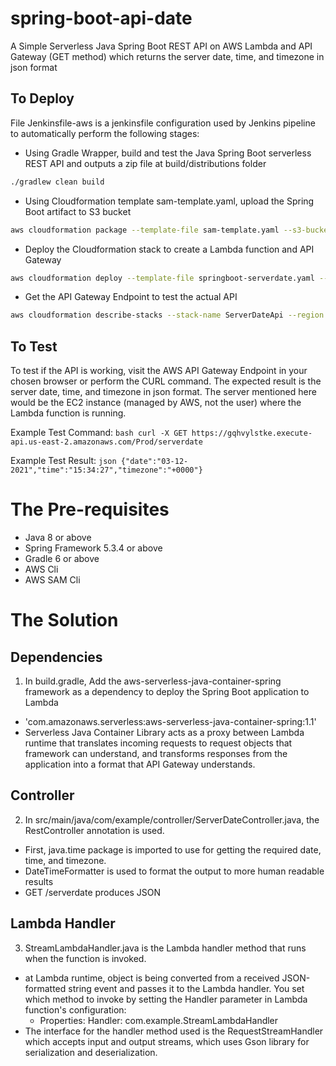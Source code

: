 # spring-boot-api-date
A Simple Serverless Java Spring Boot REST API on AWS Lambda and API Gateway (GET method) which returns the server date, time, and timezone in json format

## To Deploy
File Jenkinsfile-aws is a jenkinsfile configuration used by Jenkins pipeline to automatically perform the following stages:

- Using Gradle Wrapper, build and test the Java Spring Boot serverless REST API and outputs a zip file at build/distributions folder
```bash
./gradlew clean build
```  
- Using Cloudformation template sam-template.yaml, upload the Spring Boot artifact to S3 bucket  
```bash
aws cloudformation package --template-file sam-template.yaml --s3-bucket devops-pureincubation-us-east-2 --output-template-file springboot-serverdate.yaml --region us-east-2
```
- Deploy the Cloudformation stack to create a Lambda function and API Gateway
```bash
aws cloudformation deploy --template-file springboot-serverdate.yaml --stack-name ServerDateApi --region us-east-2 --capabilities CAPABILITY_IAM
```     
- Get the API Gateway Endpoint to test the actual API
```bash
aws cloudformation describe-stacks --stack-name ServerDateApi --region us-east-2 --query \'Stacks[0].Outputs[*].{Service:OutputKey,Endpoint:OutputValue}\'
```

## To Test
To test if the API is working, visit the AWS API Gateway Endpoint in your chosen browser or perform the CURL command. The expected result is the server date, time, and timezone in json format. The server mentioned here would be the EC2 instance (managed by AWS, not the user) where the Lambda function is running.

Example Test Command:
    ```bash
    curl -X GET https://gqhvylstke.execute-api.us-east-2.amazonaws.com/Prod/serverdate
    ```

Example Test Result:
    ```json
    {"date":"03-12-2021","time":"15:34:27","timezone":"+0000"}
    ```


# The Pre-requisites
- Java 8 or above
- Spring Framework 5.3.4 or above
- Gradle 6 or above
- AWS Cli
- AWS SAM Cli


# The Solution
## Dependencies
1. In build.gradle, Add the aws-serverless-java-container-spring framework as a dependency to deploy the Spring Boot application to Lambda
  - 'com.amazonaws.serverless:aws-serverless-java-container-spring:1.1'
  - Serverless Java Container Library acts as a proxy between Lambda runtime that translates incoming requests to request objects that framework can understand, and transforms responses from the application into a format that API Gateway understands.

## Controller
2. In src/main/java/com/example/controller/ServerDateController.java, the RestController annotation is used.
  - First, java.time package is imported to use for getting the required date, time, and timezone.
  - DateTimeFormatter is used to format the output to more human readable results
  - GET /serverdate produces JSON

## Lambda Handler
3. StreamLambdaHandler.java is the Lambda handler method that runs when the function is invoked.
  - at Lambda runtime, object is being converted from a received JSON-formatted string event and passes it to the Lambda handler. You set which method to invoke by setting the Handler parameter in Lambda function's configuration:
    - Properties:
      Handler: com.example.StreamLambdaHandler
  - The interface for the handler method used is the RequestStreamHandler which accepts input and output streams, which uses Gson library for serialization and deserialization.  
